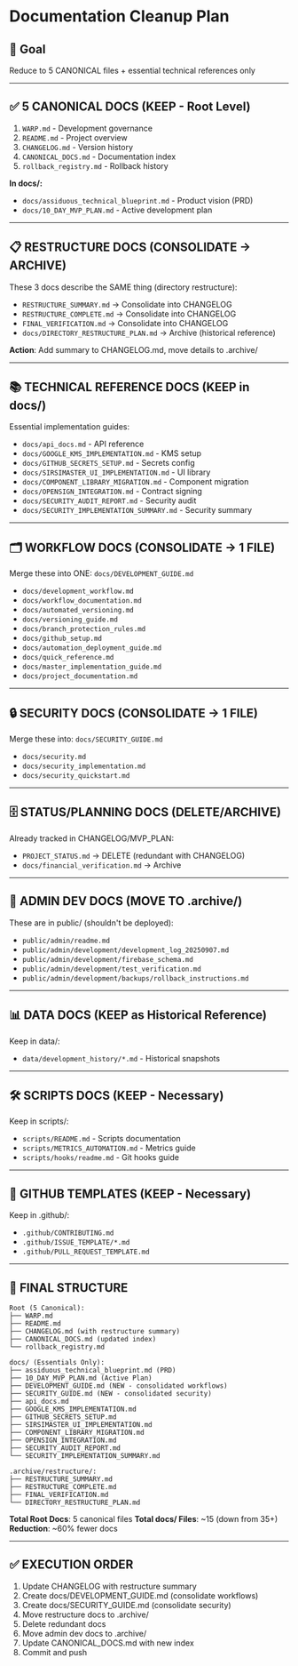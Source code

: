 # Documentation Cleanup Plan

## 🎯 Goal
Reduce to 5 CANONICAL files + essential technical references only

---

## ✅ 5 CANONICAL DOCS (KEEP - Root Level)

1. `WARP.md` - Development governance
2. `README.md` - Project overview  
3. `CHANGELOG.md` - Version history
4. `CANONICAL_DOCS.md` - Documentation index
5. `rollback_registry.md` - Rollback history

**In docs/:**
- `docs/assiduous_technical_blueprint.md` - Product vision (PRD)
- `docs/10_DAY_MVP_PLAN.md` - Active development plan

---

## 📋 RESTRUCTURE DOCS (CONSOLIDATE → ARCHIVE)

These 3 docs describe the SAME thing (directory restructure):
- `RESTRUCTURE_SUMMARY.md` → Consolidate into CHANGELOG
- `RESTRUCTURE_COMPLETE.md` → Consolidate into CHANGELOG  
- `FINAL_VERIFICATION.md` → Consolidate into CHANGELOG
- `docs/DIRECTORY_RESTRUCTURE_PLAN.md` → Archive (historical reference)

**Action**: Add summary to CHANGELOG.md, move details to .archive/

---

## 📚 TECHNICAL REFERENCE DOCS (KEEP in docs/)

Essential implementation guides:
- `docs/api_docs.md` - API reference
- `docs/GOOGLE_KMS_IMPLEMENTATION.md` - KMS setup
- `docs/GITHUB_SECRETS_SETUP.md` - Secrets config
- `docs/SIRSIMASTER_UI_IMPLEMENTATION.md` - UI library
- `docs/COMPONENT_LIBRARY_MIGRATION.md` - Component migration
- `docs/OPENSIGN_INTEGRATION.md` - Contract signing
- `docs/SECURITY_AUDIT_REPORT.md` - Security audit
- `docs/SECURITY_IMPLEMENTATION_SUMMARY.md` - Security summary

---

## 🗂️ WORKFLOW DOCS (CONSOLIDATE → 1 FILE)

Merge these into ONE: `docs/DEVELOPMENT_GUIDE.md`
- `docs/development_workflow.md`
- `docs/workflow_documentation.md`
- `docs/automated_versioning.md`
- `docs/versioning_guide.md`
- `docs/branch_protection_rules.md`
- `docs/github_setup.md`
- `docs/automation_deployment_guide.md`
- `docs/quick_reference.md`
- `docs/master_implementation_guide.md`
- `docs/project_documentation.md`

---

## 🔒 SECURITY DOCS (CONSOLIDATE → 1 FILE)

Merge these into: `docs/SECURITY_GUIDE.md`
- `docs/security.md`
- `docs/security_implementation.md`
- `docs/security_quickstart.md`

---

## 🗄️ STATUS/PLANNING DOCS (DELETE/ARCHIVE)

Already tracked in CHANGELOG/MVP_PLAN:
- `PROJECT_STATUS.md` → DELETE (redundant with CHANGELOG)
- `docs/financial_verification.md` → Archive

---

## 📁 ADMIN DEV DOCS (MOVE TO .archive/)

These are in public/ (shouldn't be deployed):
- `public/admin/readme.md`
- `public/admin/development/development_log_20250907.md`
- `public/admin/development/firebase_schema.md`
- `public/admin/development/test_verification.md`
- `public/admin/development/backups/rollback_instructions.md`

---

## 📊 DATA DOCS (KEEP as Historical Reference)

Keep in data/:
- `data/development_history/*.md` - Historical snapshots

---

## 🛠️ SCRIPTS DOCS (KEEP - Necessary)

Keep in scripts/:
- `scripts/README.md` - Scripts documentation
- `scripts/METRICS_AUTOMATION.md` - Metrics guide
- `scripts/hooks/readme.md` - Git hooks guide

---

## 📝 GITHUB TEMPLATES (KEEP - Necessary)

Keep in .github/:
- `.github/CONTRIBUTING.md`
- `.github/ISSUE_TEMPLATE/*.md`
- `.github/PULL_REQUEST_TEMPLATE.md`

---

## 🎯 FINAL STRUCTURE

```
Root (5 Canonical):
├── WARP.md
├── README.md
├── CHANGELOG.md (with restructure summary)
├── CANONICAL_DOCS.md (updated index)
└── rollback_registry.md

docs/ (Essentials Only):
├── assiduous_technical_blueprint.md (PRD)
├── 10_DAY_MVP_PLAN.md (Active Plan)
├── DEVELOPMENT_GUIDE.md (NEW - consolidated workflows)
├── SECURITY_GUIDE.md (NEW - consolidated security)
├── api_docs.md
├── GOOGLE_KMS_IMPLEMENTATION.md
├── GITHUB_SECRETS_SETUP.md
├── SIRSIMASTER_UI_IMPLEMENTATION.md
├── COMPONENT_LIBRARY_MIGRATION.md
├── OPENSIGN_INTEGRATION.md
├── SECURITY_AUDIT_REPORT.md
└── SECURITY_IMPLEMENTATION_SUMMARY.md

.archive/restructure/:
├── RESTRUCTURE_SUMMARY.md
├── RESTRUCTURE_COMPLETE.md
├── FINAL_VERIFICATION.md
└── DIRECTORY_RESTRUCTURE_PLAN.md
```

**Total Root Docs**: 5 canonical files
**Total docs/ Files**: ~15 (down from 35+)
**Reduction**: ~60% fewer docs

---

## ✅ EXECUTION ORDER

1. Update CHANGELOG with restructure summary
2. Create docs/DEVELOPMENT_GUIDE.md (consolidate workflows)
3. Create docs/SECURITY_GUIDE.md (consolidate security)
4. Move restructure docs to .archive/
5. Delete redundant docs
6. Move admin dev docs to .archive/
7. Update CANONICAL_DOCS.md with new index
8. Commit and push
